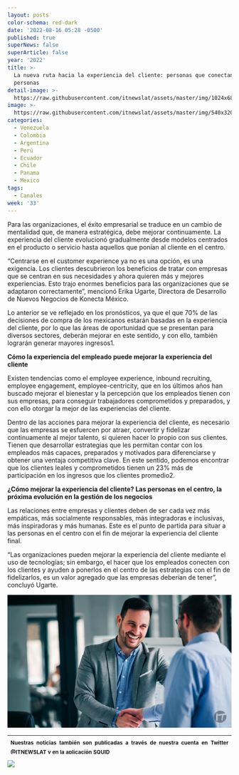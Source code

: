 ```yaml
---
layout: posts
color-schema: red-dark
date: '2022-08-16 05:28 -0500'
published: true
superNews: false
superArticle: false
year: '2022'
title: >-
  La nueva ruta hacia la experiencia del cliente: personas que conectan con
  personas
detail-image: >-
  https://raw.githubusercontent.com/itnewslat/assets/master/img/1024x680/saludo-g.jpg
image: >-
  https://raw.githubusercontent.com/itnewslat/assets/master/img/540x320/saludo-p.jpg
categories:
  - Venezuela
  - Colombia
  - Argentina
  - Perú
  - Ecuador
  - Chile
  - Panama
  - Mexico
tags:
  - Canales
week: '33'
---
```

Para las organizaciones, el éxito empresarial se traduce en un cambio de mentalidad que, de manera estratégica, debe mejorar continuamente. La experiencia del cliente evolucionó gradualmente desde modelos centrados en el producto o servicio hasta aquellos que ponían al cliente en el centro. 

“Centrarse en el customer experience ya no es una opción, es una exigencia. Los clientes descubrieron los beneficios de tratar con empresas que se centran en sus necesidades y ahora quieren más y mejores experiencias. Esto trajo enormes beneficios para las organizaciones que se adaptaron correctamente”, mencionó Erika Ugarte, Directora de Desarrollo de Nuevos Negocios de Konecta México. 

Lo anterior se ve reflejado en los pronósticos, ya que el que 70% de las decisiones de compra de los mexicanos estarán basadas en la experiencia del cliente, por lo que las áreas de oportunidad que se presentan para diversos sectores, deberán mejorar en este sentido, y con ello, también lograrán generar mayores ingresos1. 

**Cómo la experiencia del empleado puede mejorar la experiencia del cliente**

Existen tendencias como el employee experience, inbound recruiting, employee engagement, employee-centricity, que en los últimos años han buscado mejorar el bienestar y la percepción que los empleados tienen con sus empresas, para conseguir trabajadores comprometidos y preparados, y con ello otorgar la mejor de las experiencias del cliente. 

Dentro de las acciones para mejorar la experiencia del cliente, es necesario que las empresas se esfuercen por atraer, convertir y fidelizar continuamente al mejor talento, si quieren hacer lo propio con sus clientes. Tienen que desarrollar estrategias que les permitan contar con los empleados más capaces, preparados y motivados para diferenciarse y obtener una ventaja competitiva clave. En este sentido, podemos encontrar que los clientes leales y comprometidos tienen un 23% más de participación en los ingresos que los clientes promedio2.

**¿Cómo mejorar la experiencia del cliente? Las personas en el centro, la próxima evolución en la gestión de los negocios**

Las relaciones entre empresas y clientes deben de ser cada vez más empáticas, más socialmente responsables, más integradoras e inclusivas, más inspiradoras y más humanas. Este es el punto de partida para situar a las personas en el centro con el fin de mejorar la experiencia del cliente final. 

“Las organizaciones pueden mejorar la experiencia del cliente mediante el uso de tecnologías; sin embargo, el hacer que los empleados conecten con los clientes y ayuden a ponerlos en el centro de las estrategias con el fin de fidelizarlos, es un valor agregado que las empresas deberían de tener”, concluyó Ugarte.

![](https://raw.githubusercontent.com/itnewslat/assets/master/img/540x320/saludo-p.jpg)

<table style="height: 42px;" width="569">
<tbody>
<tr>
<td style="text-align: justify;"><sub><strong>Nuestras noticias también son publicadas a través de nuestra cuenta en Twitter <a href="https://twitter.com/itnewslat?lang=es">@ITNEWSLAT</a> y en la aplicación <a href="https://squidapp.co/en/">SQUID</a></strong></sub></td>
</tr>
</tbody>
</table>

<img src="https://tracker.metricool.com/c3po.jpg?hash=56f88a41e39ab42c063cc51676587a04"/>